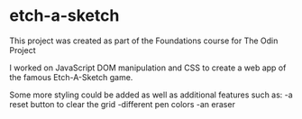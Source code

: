 # etch-a-sketch
This project was created as part of the Foundations course for The Odin Project

I worked on JavaScript DOM manipulation and CSS to create a web app of the famous Etch-A-Sketch game.

Some more styling could be added as well as additional features such as:
-a reset button to clear the grid
-different pen colors
-an eraser